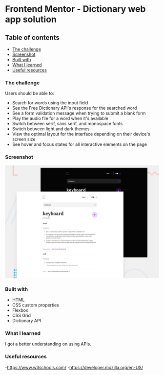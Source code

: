 # Frontend Mentor - Dictionary web app solution

 

## Table of contents

  - [The challenge](#the-challenge)
  - [Screenshot](#screenshot)
  - [Built with](#built-with)
  - [What I learned](#what-i-learned)
  - [Useful resources](#useful-resources)




### The challenge

Users should be able to:

- Search for words using the input field
- See the Free Dictionary API's response for the searched word
- See a form validation message when trying to submit a blank form
- Play the audio file for a word when it's available
- Switch between serif, sans serif, and monospace fonts
- Switch between light and dark themes
- View the optimal layout for the interface depending on their device's screen size
- See hover and focus states for all interactive elements on the page


### Screenshot

![](./preview.jpg)







### Built with

- HTML
- CSS custom properties
- Flexbox
- CSS Grid
- Dictionary API



### What I learned

I got  a better understanding on using APIs.




### Useful resources

-https://www.w3schools.com/
-https://developer.mozilla.org/en-US/





